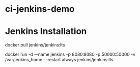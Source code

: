 # ci-jenkins-demo


# Jenkins Installation

docker pull jenkins/jenkins:lts

docker run -d --name jenkins -p 8080:8080 -p 50000:50000 -v /var/jenkins_home --restart always jenkins/jenkins:lts

